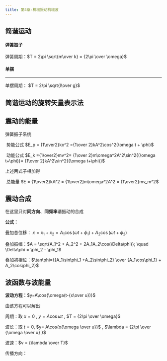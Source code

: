```yaml
---
title: 第4章-机械振动机械波
---
```




## 简谐运动

#### 弹簧振子

弹簧周期：$T = 2\pi \sqrt{m\over k} = {2\pi \over \omega}$



#### 单摆

---

单摆周期： $T = 2\pi \sqrt{l\over g}$



## 简谐运动的旋转矢量表示法



## 震动的能量

弹簧振子系统

​	势能公式 $E_p = {1\over2}kx^2 ={1\over 2}kA^2\cos^2(\omega t + \phi)$ 

​	动能公式 $E_k ={1\over2}mv^2= {1\over 2}m\omega^2A^2\sin^2{(\omega t+\phi)}= {1\over 2}kA^2\sin^2{(\omega t+\phi)}$

上述两式子相加得

​	总能量 $E = {1\over2}kA^2 = {1\over2}m\omega^2A^2 = {1\over2}mv_m^2$



## 震动合成

在这里只对**同方向**、**同频率**谐振动的合成

**公式：**

叠加总位移： $x = x_1 + x_2 = A_1\cos(\omega t+\phi_1) + A_2\cos(\omega t+\phi_2)$ 

叠加振幅：$A = \sqrt{A_1^2 + A_2^2 + 2A_1A_2\cos(\Delta\phi)}; \quad \Delta\phi = \phi_2 - \phi_1$

叠加初相位：$\tan\phi={{A_1\sin\phi_1 +A_2\sin\phi_2} \over {A_1\cos\phi_1} + A_2\cos\phi_2}$



 ## 波函数与波能量

**波动方程：**$y=A\cos{\omega(t-{x\over u})}$

由该方程可以解出

周期：取 $x=0$ , $y = A\cos{\omega t}$ , $T = {2\pi \over \omega}$

波长：取 $t=0$, $y= A\cos{x{\omega \over u}}$ , $\lambda = {2\pi \over {\omega \over u} }$

波速：$v = {\lambda \over T}$

传播方向：